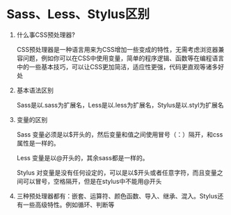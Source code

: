 # Sass、Less、Stylus区别

<ans>

1. 什么事CSS预处理器?

   CSS预处理器是一种语言用来为CSS增加一些变成的特性，无需考虑浏览器兼容问题，例如你可以在CSS中使用变量，简单的程序逻辑、函数等在编程语言中的一些基本技巧，可以让CSS更加简洁，适应性更强，代码更直观等诸多好处

2. 基本语法区别

   Sass是以.sass为扩展名，Less是以.less为扩展名，Stylus是以.styl为扩展名

3. 变量的区别

   Sass 变量必须是以$开头的，然后变量和值之间使用冒号（：）隔开，和css属性是一样的。

   Less 变量是以@开头的，其余sass都是一样的。

   Stylus 对变量是没有任何设定的，可以是以$开头或者任意字符，而且变量之间可以冒号，空格隔开，但是在stylus中不能用@开头

4. 三种预处理器都有：嵌套、运算符、颜色函数、导入、继承、混入。Stylus还有一些高级特性。例如循环、判断等

</ans>

